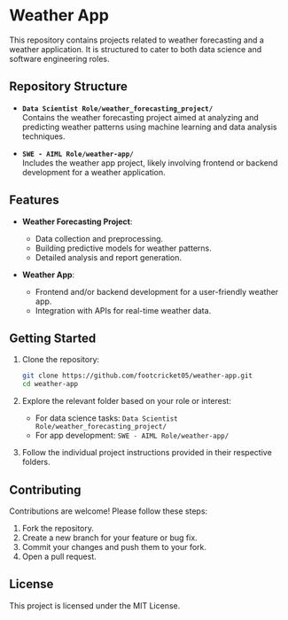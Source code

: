 # Weather App

This repository contains projects related to weather forecasting and a weather application. It is structured to cater to both data science and software engineering roles.

## Repository Structure

- **`Data Scientist Role/weather_forecasting_project/`**  
  Contains the weather forecasting project aimed at analyzing and predicting weather patterns using machine learning and data analysis techniques.

- **`SWE - AIML Role/weather-app/`**  
  Includes the weather app project, likely involving frontend or backend development for a weather application.

## Features

- **Weather Forecasting Project**:
  - Data collection and preprocessing.
  - Building predictive models for weather patterns.
  - Detailed analysis and report generation.

- **Weather App**:
  - Frontend and/or backend development for a user-friendly weather app.
  - Integration with APIs for real-time weather data.

## Getting Started

1. Clone the repository:
   ```bash
   git clone https://github.com/footcricket05/weather-app.git
   cd weather-app
   ```

2. Explore the relevant folder based on your role or interest:
   - For data science tasks: `Data Scientist Role/weather_forecasting_project/`
   - For app development: `SWE - AIML Role/weather-app/`

3. Follow the individual project instructions provided in their respective folders.

## Contributing

Contributions are welcome! Please follow these steps:

1. Fork the repository.
2. Create a new branch for your feature or bug fix.
3. Commit your changes and push them to your fork.
4. Open a pull request.

## License

This project is licensed under the MIT License.
